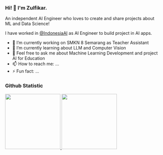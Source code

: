 ### Hi! 👋 I'm Zulfikar.

An independent AI Engineer who loves to create and share projects about ML and Data Science!

I have worked in <a href="https://github.com/IndonesiaAI">@IndonesiaAI</a> as AI Engineer to build project in AI apps.

- 🔭 I’m currently working on SMKN 8 Semarang as Teacher Assistant
- 🌱 I’m currently learning about LLM and Computer Vision
- 💬 Feel free to ask me about Machine Learning Development and project AI for Education
- 📫 How to reach me: ...
- ⚡ Fun fact: ...
  
### Github Statistic
<p align="left">
<a href="https://github.com/zulfikarsp27">
  <img height="180em" src="https://github-readme-stats-eight-theta.vercel.app/api?username=penuliscode&show_icons=true&theme=algolia&include_all_commits=true&count_private=true"/>
  <img height="180em" src="https://github-readme-stats-eight-theta.vercel.app/api/top-langs/?username=penuliscode&layout=compact&layout=compact&theme=algolia"/>
</a>
</p>
